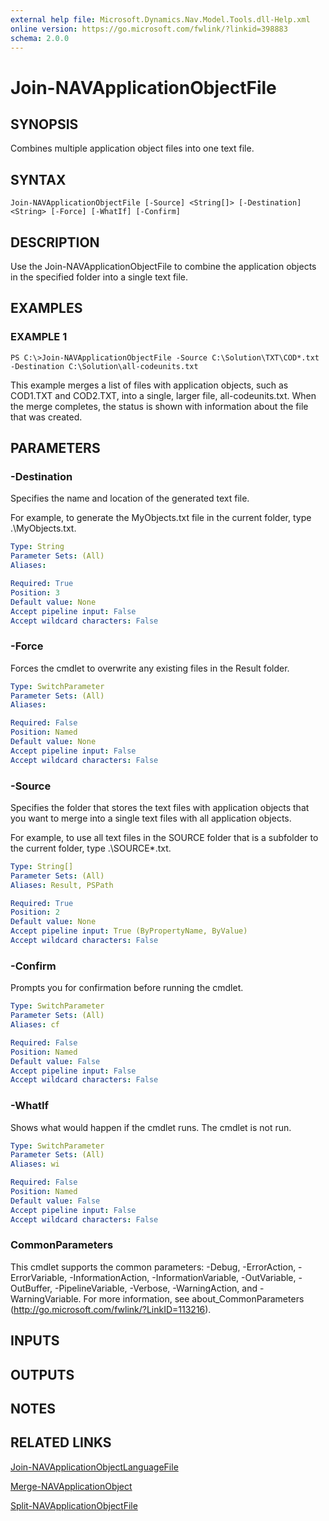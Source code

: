 ```yaml
---
external help file: Microsoft.Dynamics.Nav.Model.Tools.dll-Help.xml
online version: https://go.microsoft.com/fwlink/?linkid=398883
schema: 2.0.0
---
```


# Join-NAVApplicationObjectFile

## SYNOPSIS
Combines multiple application object files into one text file.

## SYNTAX

```
Join-NAVApplicationObjectFile [-Source] <String[]> [-Destination] <String> [-Force] [-WhatIf] [-Confirm]
```

## DESCRIPTION
Use the Join-NAVApplicationObjectFile to combine the application objects in the specified folder into a single text file.

## EXAMPLES

### EXAMPLE 1
```
PS C:\>Join-NAVApplicationObjectFile -Source C:\Solution\TXT\COD*.txt -Destination C:\Solution\all-codeunits.txt
```

This example merges a list of files with application objects, such as COD1.TXT and COD2.TXT, into a single, larger file, all-codeunits.txt.
When the merge completes, the status is shown with information about the file that was created.

## PARAMETERS

### -Destination
Specifies the name and location of the generated text file.

For example, to generate the MyObjects.txt file in the current folder, type .\MyObjects.txt.

```yaml
Type: String
Parameter Sets: (All)
Aliases:

Required: True
Position: 3
Default value: None
Accept pipeline input: False
Accept wildcard characters: False
```

### -Force
Forces the cmdlet to overwrite any existing files in the Result folder.

```yaml
Type: SwitchParameter
Parameter Sets: (All)
Aliases:

Required: False
Position: Named
Default value: None
Accept pipeline input: False
Accept wildcard characters: False
```

### -Source
Specifies the folder that stores the text files with application objects that you want to merge into a single text files with all application objects.

For example, to use all text files in the SOURCE folder that is a subfolder to the current folder, type .\SOURCE\*.txt.

```yaml
Type: String[]
Parameter Sets: (All)
Aliases: Result, PSPath

Required: True
Position: 2
Default value: None
Accept pipeline input: True (ByPropertyName, ByValue)
Accept wildcard characters: False
```

### -Confirm
Prompts you for confirmation before running the cmdlet.

```yaml
Type: SwitchParameter
Parameter Sets: (All)
Aliases: cf

Required: False
Position: Named
Default value: False
Accept pipeline input: False
Accept wildcard characters: False
```

### -WhatIf
Shows what would happen if the cmdlet runs.
The cmdlet is not run.

```yaml
Type: SwitchParameter
Parameter Sets: (All)
Aliases: wi

Required: False
Position: Named
Default value: False
Accept pipeline input: False
Accept wildcard characters: False
```

### CommonParameters
This cmdlet supports the common parameters: -Debug, -ErrorAction, -ErrorVariable, -InformationAction, -InformationVariable, -OutVariable, -OutBuffer, -PipelineVariable, -Verbose, -WarningAction, and -WarningVariable. For more information, see about_CommonParameters (http://go.microsoft.com/fwlink/?LinkID=113216).

## INPUTS

## OUTPUTS

## NOTES

## RELATED LINKS

[Join-NAVApplicationObjectLanguageFile](Join-NAVApplicationObjectLanguageFile.md)

[Merge-NAVApplicationObject](Merge-NAVApplicationObject.md)

[Split-NAVApplicationObjectFile](Split-NAVApplicationObjectFile.md)
